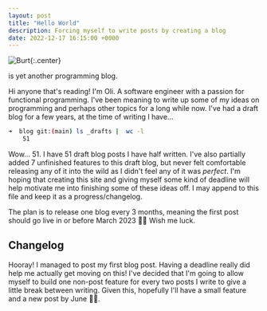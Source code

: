 ```yaml
---
layout: post
title: "Hello World"
description: Forcing myself to write posts by creating a blog
date: 2022-12-17 16:15:00 +0000
---
```


<style type="text/css">
  .center {
    display: block;
    margin: 0 auto;
  }
</style>

![Burt](https://media.giphy.com/media/9rOf9y6mtH78hTdToQ/giphy.gif){:.center}

is yet another programming blog.

Hi anyone that's reading! I'm Oli. A software engineer with a passion for functional programming. I've been meaning to write up some of my ideas on programming and perhaps other topics for a long while now. I've had a draft blog for a few years, at the time of writing I have...

```bash
➜  blog git:(main) ls _drafts |  wc -l
    51
```

Wow... 51. I have 51 draft blog posts I have half written. I've also partially added 7 unfinished features to this draft blog, but never felt comfortable releasing any of it into the wild as I didn't feel any of it was _perfect_. I'm hoping that creating this site and giving myself some kind of deadline will help motivate me into finishing some of these ideas off. I may append to this file and keep it as a progress/changelog.

The plan is to release one blog every 3 months, meaning the first post should go live in or before March 2023 🤞🏻 Wish me luck.

## Changelog

Hooray! I managed to post my first blog post. Having a deadline really did help me actually get moving on this! I've decided that I'm going to allow myself to build one non-post feature for every two posts I write to give a little break between writing. Given this, hopefully I'll have a small feature and a new post by June 🤞🏻.

